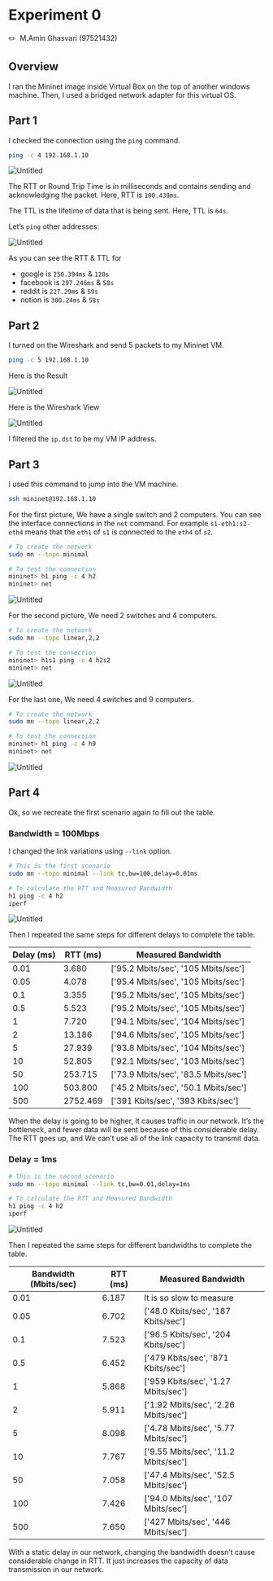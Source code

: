 # Experiment 0

✏️  M.Amin Ghasvari  (97521432)

## Overview

I ran the Mininet image inside Virtual Box on the top of another windows machine. Then, I used a bridged network adapter for this virtual OS. 

## Part 1

I checked the connection using the `ping` command.

```bash
ping -c 4 192.168.1.10
```

![Untitled](Experiment%200/Untitled.png)

The RTT or Round Trip Time is in milliseconds and contains sending and acknowledging the packet. Here, RTT is `100.439ms`.

The TTL is the lifetime of data that is being sent. Here, TTL is `64s`. 

Let’s `ping` other addresses:

![Untitled](Experiment%200/Untitled%201.png)

As you can see the RTT & TTL for

- google is `250.394ms` & `120s`
- facebook is `297.246ms` & `58s`
- reddit is `227.29ms` & `59s`
- notion is `300.24ms` & `58s`

## Part 2

I turned on the Wireshark and send 5 packets to my Mininet VM.

```bash
ping -c 5 192.168.1.10
```

Here is the Result

![Untitled](Experiment%200/Untitled%202.png)

Here is the Wireshark View

![Untitled](Experiment%200/Untitled%203.png)

I filtered the `ip.dst` to be my VM IP address.

## Part 3

I used this command to jump into the VM machine.

```bash
ssh mininet@192.168.1.10
```

For the first picture, We have a single switch and 2 computers. You can see the interface connections in the `net` command. For example `s1-eth1:s2-eth4` means that the `eth1` of `s1` is connected to the `eth4` of `s2`.

```bash
# To create the network
sudo mn --topo minimal

# To test the connection
mininet> h1 ping -c 4 h2
mininet> net
```

![Untitled](Experiment%200/Untitled%204.png)

For the second picture, We need 2 switches and 4 computers.

```bash
# To create the network
sudo mn --topo linear,2,2

# To test the connection
mininet> h1s1 ping -c 4 h2s2
mininet> net
```

![Untitled](Experiment%200/Untitled%205.png)

For the last one, We need 4 switches and 9 computers.

```bash
# To create the network
sudo mn --topo linear,2,2

# To test the connection
mininet> h1 ping -c 4 h9
mininet> net
```

![Untitled](Experiment%200/Untitled%206.png)

## Part 4

Ok, so we recreate the first scenario again to fill out the table.

### Bandwidth = 100Mbps

I changed the link variations using `--link` option.

```bash
# This is the first scenario
sudo mn --topo minimal --link tc,bw=100,delay=0.01ms

# To calculate the RTT and Measured Bandwidth
h1 ping -c 4 h2
iperf
```

![Untitled](Experiment%200/Untitled%207.png)

Then I repeated the same steps for different delays to complete the table.

| Delay (ms) | RTT (ms) | Measured Bandwidth |
| --- | --- | --- |
| 0.01 | 3.680 | ['95.2 Mbits/sec', '105 Mbits/sec'] |
| 0.05 | 4.078 | ['95.4 Mbits/sec', '105 Mbits/sec'] |
| 0.1 | 3.355 | ['95.2 Mbits/sec', '105 Mbits/sec'] |
| 0.5 | 5.523 | ['95.2 Mbits/sec', '105 Mbits/sec'] |
| 1 | 7.720 | ['94.1 Mbits/sec', '104 Mbits/sec'] |
| 2 | 13.186 | ['94.6 Mbits/sec', '105 Mbits/sec'] |
| 5 | 27.939 | ['93.8 Mbits/sec', '104 Mbits/sec'] |
| 10 | 52.805 | ['92.1 Mbits/sec', '103 Mbits/sec'] |
| 50 | 253.715 | ['73.9 Mbits/sec', '83.5 Mbits/sec'] |
| 100 | 503.800 | ['45.2 Mbits/sec', '50.1 Mbits/sec'] |
| 500 | 2752.469 | ['391 Kbits/sec', '393 Kbits/sec'] |

When the delay is going to be higher, It causes traffic in our network. It’s the bottleneck, and fewer data will be sent because of this considerable delay. The RTT goes up, and We can’t use all of the link capacity to transmit data.

### Delay = 1ms

```bash
# This is the second scenario
sudo mn --topo minimal --link tc,bw=0.01,delay=1ms

# To calculate the RTT and Measured Bandwidth
h1 ping -c 4 h2
iperf
```

![Untitled](Experiment%200/Untitled%208.png)

Then I repeated the same steps for different bandwidths to complete the table.

| Bandwidth (Mbits/sec) | RTT (ms) | Measured Bandwidth |
| --- | --- | --- |
| 0.01 | 6.187 | It is so slow to measure |
| 0.05 | 6.702 | ['48.0 Kbits/sec', '187 Kbits/sec'] |
| 0.1 | 7.523 | ['96.5 Kbits/sec', '204 Kbits/sec'] |
| 0.5 | 6.452 | ['479 Kbits/sec', '871 Kbits/sec'] |
| 1 | 5.868 | ['959 Kbits/sec', '1.27 Mbits/sec'] |
| 2 | 5.911 | ['1.92 Mbits/sec', '2.26 Mbits/sec'] |
| 5 | 8.098 | ['4.78 Mbits/sec', '5.77 Mbits/sec'] |
| 10 | 7.767 | ['9.55 Mbits/sec', '11.2 Mbits/sec'] |
| 50 | 7.058 | ['47.4 Mbits/sec', '52.5 Mbits/sec'] |
| 100 | 7.426 | ['94.0 Mbits/sec', '107 Mbits/sec'] |
| 500 | 7.650 | ['427 Mbits/sec', '446 Mbits/sec'] |

With a static delay in our network, changing the bandwidth doesn’t cause considerable change in RTT. It just increases the capacity of data transmission in our network.